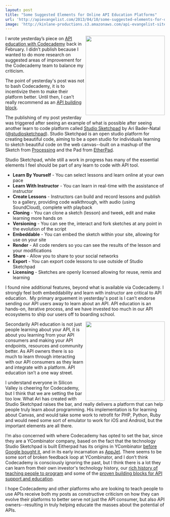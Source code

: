 ```yaml
---
layout: post
title: "Some Suggested Elements for Online API Education Platforms"
url: 'http://apievangelist.com/2013/04/10/some-suggested-elements-for-online-api-education-platforms/'
image: 'http://kinlane-productions.s3.amazonaws.com/api-evangelist-site/blog/studeio-sketchpad-logo.png'
---
```


[<img class="c1" src="https://s3.amazonaws.com/kinlane-productions/api-evangelist/studio-sketchpad/studeio-sketchpad-logo.png" alt="" width="250" align="right" />][1]

I wrote yesterday’s piece on [API education with Codecademy][2] back in February. I didn’t publish because I wanted to do more research on suggested areas of improvement for the Codecademy team to balance my criticism.

The point of yesterday's post was not to bash Codecademy, it is to incentivize them to make their platform better. Until then, I can't really recommend as an [API building block][3].

The publishing of my post yesterday was triggered after seeing an example of what is possible after seeing another learn to code platform called [Studio Sketchpad][1] by Ari Bader-Natal ([@studiosketchpad][4]). Studio Sketchpad is an open studio platform for creating beautiful code, aiming to be a open studio for individuals learning to sketch beautiful code on the web canvas--built on a mashup of the Sketch from [Processing][5] and the Pad from [EtherPad][6].

Studio Sketchpad, while still a work in progress has many of the essential elements I feel should be part of any learn to code with API tool.

  * **Learn By Yourself** \- You can select lessons and learn online at your own pace
  * **Learn With Instructor** \- You can learn in real-time with the assistance of instructor
  * **Create Lessons** \- Instructors can build and record lessons and publish to a gallery, providing code walkthrough, with audio (using SoundCloud), complete with playback
  * **Cloning** \- You can clone a sketch (lesson) and tweek, edit and make learning more hands on
  * **Versioning** \- You can see the, interact and fork sketches at any point in the evolution of the script
  * **Embeddable** \- You can embed the sketch within your site, allowing for use on your site
  * **Render** \- All code renders so you can see the results of the lesson and your modifications
  * **Share** \- Allow you to share to your social networks
  * **Export** \- You can export code lessons to use outside of Studio Sketchpad
  * **Licensing** \- Sketches are openly licensed allowing for reuse, remix and learning

I found nine additional features, beyond what is available via Codecademy. I strongly feel both embeddability and learn with instructor are critical to API education.  My primary arguement in yesterday's post is I can’t endorse sending our API users away to learn about an API. API education is an hands-on, iterative process, and we have invested too much in our API ecosystems to ship our users off to boarding school.

[<img class="c1" src="https://s3.amazonaws.com/kinlane-productions/api-evangelist/studio-sketchpad/studio-sketchpad-example.png" alt="" width="250" align="right" />][1]

Secondarily API education is not just people learning about your API, it is about you learning from your API consumers and making your API endpoints, resources and community better. As API owners there is so much to learn through interacting with our API consumers as they learn and integrate with a platform. API education isn’t a one way street.

I understand everyone in Silicon Valley is cheering for Codecademy, but I think that we are setting the bar too low. What Ari has created with Studio Sketchpad raises the bar, and really delivers a platform that can help people truly learn about programming. His implementation is for learning about Canvas, and would take some work to retrofit for PHP, Python, Ruby and would need some sort of emulator to work for iOS and Android, but the important elements are all there.

I’m also concerned with where Codecademy has opted to set the bar, since they are a YCombinator company, based on the fact that the technology Studio Sketchpad is built Eitherpad has its origins in YCombinator [before Google bought it][7], and in its early incarnation as [AppJet][8]. There seems to be some sort of broken feedback loop at YCombinator, and I don’t think Codecademy is consciously ignoring the past, but I think there is a lot they can learn from their own investor's technology history, our [rich history of teaching people to program][9] and some of the [proven building blocks for API support and education][10].

I hope Codecademy and other platforms who are looking to teach people to use APIs receive both my posts as constructive criticism on how they can evolve their platforms to better serve not just the API consumer, but also API owners--resulting in truly helping educate the masses about the potential of APIs.

   [1]: http://studio.sketchpad.cc/ (Studio Sketchpad)
   [2]: /2013/04/09/api-education-with-codecademy/
   [3]: /buildingblocks/ (API Building Block)
   [4]: https://twitter.com/studiosketchpad
   [5]: http://processingjs.org/ (Processing)
   [6]: http://etherpad.com/
   [7]: https://news.ycombinator.com/item?id=977015
   [8]: https://en.wikipedia.org/wiki/AppJet
   [9]: http://guide.hackeducation.com/techies.php
   [10]: http://apievangelist.com/buildingblocks/
